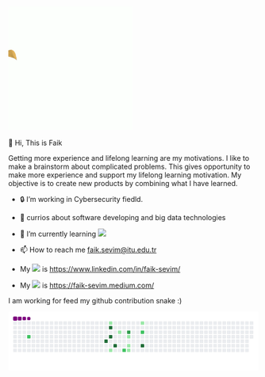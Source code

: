 ![snake gif](https://github.com/abrekcoin/Actions/blob/main/slangt.gif) 
                                                 

👋 Hi,  This is Faik 



Getting more experience and lifelong learning are my motivations. I like to make a brainstorm about complicated problems. This gives opportunity to make more experience and support my lifelong learning motivation. My objective is to create new products by combining what I have learned.

- 🔒 I’m working in Cybersecurity fiedld.

-  👀 currios about software developing and big data technologies

- 🌱 I’m currently learning <img src="https://img.shields.io/badge/Go-00ADD8?style=for-the-badge&logo=go&logoColor=white" />

- 📫 How to reach me faik.sevim@itu.edu.tr

- My <img src="https://img.shields.io/badge/LinkedIn-0077B5?style=for-the-badge&logo=linkedin&logoColor=white" /> is https://www.linkedin.com/in/faik-sevim/

- My <img src="https://img.shields.io/badge/Medium-12100E?style=for-the-badge&logo=medium&logoColor=white" /> is https://faik-sevim.medium.com/

I am working for feed my github contribution snake :)

![snake gif](https://github.com/abrekcoin/Actions/blob/output/github-contribution-grid-snake.gif?raw=true)
